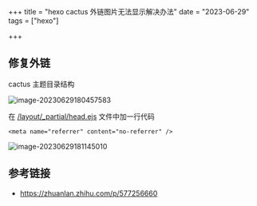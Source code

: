 +++
title = "hexo cactus 外链图片无法显示解决办法"
date = "2023-06-29"
tags = ["hexo"]

+++



## 修复外链

cactus 主题目录结构



<img src="/img/image-20230629180457583.png" alt="image-20230629180457583"  />



在 <u>/layout/_partial/head.ejs</u> 文件中加一行代码

````
<meta name="referrer" content="no-referrer" />
````



![image-20230629181145010](/img/image-20230629181145010.png)



## 参考链接

- https://zhuanlan.zhihu.com/p/577256660
